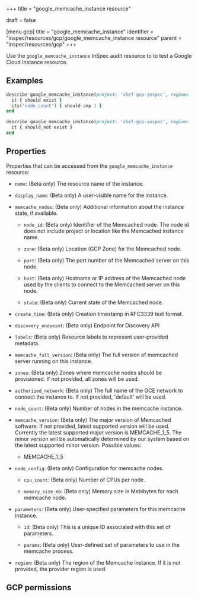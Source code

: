 +++
title = "google_memcache_instance resource"

draft = false


[menu.gcp]
title = "google_memcache_instance"
identifier = "inspec/resources/gcp/google_memcache_instance resource"
parent = "inspec/resources/gcp"
+++

Use the `google_memcache_instance` InSpec audit resource to to test a Google Cloud Instance resource.

## Examples

```ruby
describe google_memcache_instance(project: 'chef-gcp-inspec', region: 'europe-west2', name: 'mem-instance') do
  it { should exist }
  its('node_count') { should cmp 1 }
end

describe google_memcache_instance(project: 'chef-gcp-inspec', region: 'europe-west2', name: "nonexistent") do
  it { should_not exist }
end
```

## Properties

Properties that can be accessed from the `google_memcache_instance` resource:


  * `name`: (Beta only) The resource name of the instance.

  * `display_name`: (Beta only) A user-visible name for the instance.

  * `memcache_nodes`: (Beta only) Additional information about the instance state, if available.

    * `node_id`: (Beta only) Identifier of the Memcached node. The node id does not include project or location like the Memcached instance name.

    * `zone`: (Beta only) Location (GCP Zone) for the Memcached node.

    * `port`: (Beta only) The port number of the Memcached server on this node.

    * `host`: (Beta only) Hostname or IP address of the Memcached node used by the clients to connect to the Memcached server on this node.

    * `state`: (Beta only) Current state of the Memcached node.

  * `create_time`: (Beta only) Creation timestamp in RFC3339 text format.

  * `discovery_endpoint`: (Beta only) Endpoint for Discovery API

  * `labels`: (Beta only) Resource labels to represent user-provided metadata.

  * `memcache_full_version`: (Beta only) The full version of memcached server running on this instance.

  * `zones`: (Beta only) Zones where memcache nodes should be provisioned.  If not provided, all zones will be used.

  * `authorized_network`: (Beta only) The full name of the GCE network to connect the instance to.  If not provided, 'default' will be used.

  * `node_count`: (Beta only) Number of nodes in the memcache instance.

  * `memcache_version`: (Beta only) The major version of Memcached software. If not provided, latest supported version will be used. Currently the latest supported major version is MEMCACHE_1_5. The minor version will be automatically determined by our system based on the latest supported minor version.
  Possible values:
    * MEMCACHE_1_5

  * `node_config`: (Beta only) Configuration for memcache nodes.

    * `cpu_count`: (Beta only) Number of CPUs per node.

    * `memory_size_mb`: (Beta only) Memory size in Mebibytes for each memcache node.

  * `parameters`: (Beta only) User-specified parameters for this memcache instance.

    * `id`: (Beta only) This is a unique ID associated with this set of parameters.

    * `params`: (Beta only) User-defined set of parameters to use in the memcache process.

  * `region`: (Beta only) The region of the Memcache instance. If it is not provided, the provider region is used.


## GCP permissions
